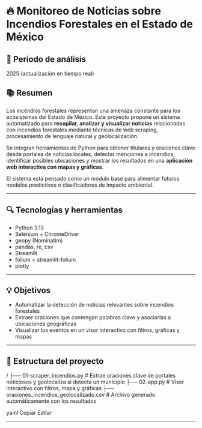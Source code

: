 # 🔥 Monitoreo de Noticias sobre Incendios Forestales en el Estado de México

## 📅 Periodo de análisis

2025 (actualización en tiempo real)

## 📚 Resumen

Los incendios forestales representan una amenaza constante para los ecosistemas del Estado de México. Este proyecto propone un sistema automatizado para **recopilar, analizar y visualizar noticias** relacionadas con incendios forestales mediante técnicas de web scraping, procesamiento de lenguaje natural y geolocalización.

Se integran herramientas de Python para obtener titulares y oraciones clave desde portales de noticias locales, detectar menciones a incendios, identificar posibles ubicaciones y mostrar los resultados en una **aplicación web interactiva con mapas y gráficas**.

El sistema está pensado como un módulo base para alimentar futuros modelos predictivos o clasificadores de impacto ambiental.

---

## 🔍 Tecnologías y herramientas

* Python 3.13
* Selenium + ChromeDriver
* geopy (Nominatim)
* pandas, re, csv
* Streamlit
* folium + streamlit-folium
* plotly

---

## 💡 Objetivos

* Automatizar la detección de noticias relevantes sobre incendios forestales
* Extraer oraciones que contengan palabras clave y asociarlas a ubicaciones geográficas
* Visualizar los eventos en un visor interactivo con filtros, gráficas y mapas

---

## 📂 Estructura del proyecto

/
├── 01-scraper_incendios.py # Extrae oraciones clave de portales noticiosos y geolocaliza si detecta un municipio
├── 02-app.py # Visor interactivo con filtros, mapa y gráficas
├── oraciones_incendios_geolocalizado.csv # Archivo generado automáticamente con los resultados

yaml
Copiar
Editar

---

